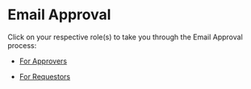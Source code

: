# Email Approval

Click on your respective role(s) to take you through the Email Approval process:

- [For Approvers](EAFA.md)

- [For Requestors](EAFR.md)